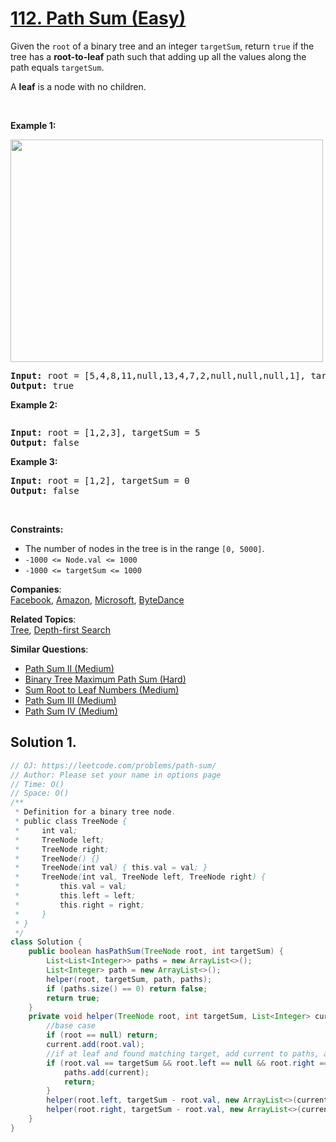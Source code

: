 # [112. Path Sum (Easy)](https://leetcode.com/problems/path-sum/)

<p>Given the <code>root</code> of a binary tree and an integer <code>targetSum</code>, return <code>true</code> if the tree has a <strong>root-to-leaf</strong> path such that adding up all the values along the path equals <code>targetSum</code>.</p>

<p>A <strong>leaf</strong> is a node with no children.</p>

<p>&nbsp;</p>
<p><strong>Example 1:</strong></p>
<img alt="" src="https://assets.leetcode.com/uploads/2021/01/18/pathsum1.jpg" style="width: 500px; height: 356px;">
<pre><strong>Input:</strong> root = [5,4,8,11,null,13,4,7,2,null,null,null,1], targetSum = 22
<strong>Output:</strong> true
</pre>

<p><strong>Example 2:</strong></p>
<img alt="" src="https://assets.leetcode.com/uploads/2021/01/18/pathsum2.jpg">
<pre><strong>Input:</strong> root = [1,2,3], targetSum = 5
<strong>Output:</strong> false
</pre>

<p><strong>Example 3:</strong></p>

<pre><strong>Input:</strong> root = [1,2], targetSum = 0
<strong>Output:</strong> false
</pre>

<p>&nbsp;</p>
<p><strong>Constraints:</strong></p>

<ul>
	<li>The number of nodes in the tree is in the range <code>[0, 5000]</code>.</li>
	<li><code>-1000 &lt;= Node.val &lt;= 1000</code></li>
	<li><code>-1000 &lt;= targetSum &lt;= 1000</code></li>
</ul>

**Companies**:  
[Facebook](https://leetcode.com/company/facebook), [Amazon](https://leetcode.com/company/amazon), [Microsoft](https://leetcode.com/company/microsoft), [ByteDance](https://leetcode.com/company/bytedance)

**Related Topics**:  
[Tree](https://leetcode.com/tag/tree/), [Depth-first Search](https://leetcode.com/tag/depth-first-search/)

**Similar Questions**:

- [Path Sum II (Medium)](https://leetcode.com/problems/path-sum-ii/)
- [Binary Tree Maximum Path Sum (Hard)](https://leetcode.com/problems/binary-tree-maximum-path-sum/)
- [Sum Root to Leaf Numbers (Medium)](https://leetcode.com/problems/sum-root-to-leaf-numbers/)
- [Path Sum III (Medium)](https://leetcode.com/problems/path-sum-iii/)
- [Path Sum IV (Medium)](https://leetcode.com/problems/path-sum-iv/)

## Solution 1.

```java
// OJ: https://leetcode.com/problems/path-sum/
// Author: Please set your name in options page
// Time: O()
// Space: O()
/**
 * Definition for a binary tree node.
 * public class TreeNode {
 *     int val;
 *     TreeNode left;
 *     TreeNode right;
 *     TreeNode() {}
 *     TreeNode(int val) { this.val = val; }
 *     TreeNode(int val, TreeNode left, TreeNode right) {
 *         this.val = val;
 *         this.left = left;
 *         this.right = right;
 *     }
 * }
 */
class Solution {
    public boolean hasPathSum(TreeNode root, int targetSum) {
        List<List<Integer>> paths = new ArrayList<>();
        List<Integer> path = new ArrayList<>();
        helper(root, targetSum, path, paths);
        if (paths.size() == 0) return false;
        return true;
    }
    private void helper(TreeNode root, int targetSum, List<Integer> current, List<List<Integer>> paths) {
        //base case 
        if (root == null) return;
        current.add(root.val);
        //if at leaf and found matching target, add current to paths, and return
        if (root.val == targetSum && root.left == null && root.right == null) {
            paths.add(current);
            return;
        }
        helper(root.left, targetSum - root.val, new ArrayList<>(current) , paths);
        helper(root.right, targetSum - root.val, new ArrayList<>(current) , paths);
    }
}

```
